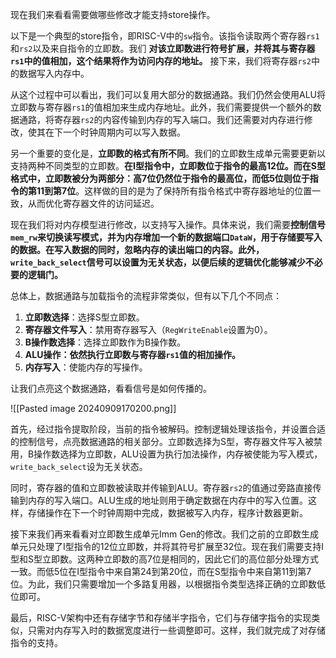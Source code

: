 

现在我们来看看需要做哪些修改才能支持store操作。

以下是一个典型的store指令，即RISC-V中的`sw`指令。该指令读取两个寄存器`rs1`和`rs2`以及来自指令的立即数。我们 **对该立即数进行符号扩展，并将其与寄存器`rs1`中的值相加，这个结果将作为访问内存的地址。** 接下来，我们将寄存器`rs2`中的数据写入内存中。

从这个过程中可以看出，我们可以复用大部分的数据通路。我们仍然会使用ALU将立即数与寄存器`rs1`的值相加来生成内存地址。此外，我们需要提供一个额外的数据通路，将寄存器`rs2`的内容传输到内存的写入端口。我们还需要对内存进行修改，使其在下一个时钟周期内可以写入数据。

另一个重要的变化是，**立即数的格式有所不同**。我们的立即数生成单元需要更新以支持两种不同类型的立即数。**在I型指令中，立即数位于指令的最高12位。而在S型格式中，立即数被分为两部分：高7位仍然位于指令的最高位，而低5位则位于指令的第11到第7位**。这样做的目的是为了保持所有指令格式中寄存器地址的位置一致，从而优化寄存器文件的访问延迟。

现在我们将对内存模型进行修改，以支持写入操作。具体来说，我们需要**控制信号`mem_rw`来切换读写模式，并为内存增加一个新的数据端口`DataW`，用于存储要写入的数据。在写入数据的同时，忽略内存的读出端口的内容。此外，`write_back_select`信号可以设置为无关状态，以便后续的逻辑优化能够减少不必要的逻辑门。**

总体上，数据通路与加载指令的流程非常类似，但有以下几个不同点：

1. **立即数选择**：选择S型立即数。
2. **寄存器文件写入**：禁用寄存器写入（`RegWriteEnable`设置为0）。
3. **B操作数选择**：选择立即数作为B操作数。
4. **ALU操作：依然执行立即数与寄存器`rs1`值的相加操作。**
5. **内存写入**：使能内存的写操作。

让我们点亮这个数据通路，看看信号是如何传播的。

![[Pasted image 20240909170200.png]]

首先，经过指令提取阶段，当前的指令被解码。控制逻辑处理该指令，并设置合适的控制信号，点亮数据通路的相关部分。立即数选择为S型，寄存器文件写入被禁用，B操作数选择为立即数，ALU设置为执行加法操作，内存被使能为写入模式，`write_back_select`设为无关状态。

同时，寄存器的值和立即数被读取并传输到ALU。寄存器`rs2`的值通过旁路直接传输到内存的写入端口。ALU生成的地址则用于确定数据在内存中的写入位置。这样，存储操作在下一个时钟周期中完成，数据被写入内存，程序计数器更新。

接下来我们再来看看对立即数生成单元Imm Gen的修改。我们之前的立即数生成单元只处理了I型指令的12位立即数，并将其符号扩展至32位。现在我们需要支持I型和S型立即数。这两种立即数的高7位是相同的，因此它们的高位部分处理方式一致。而低5位在I型指令中来自第24到第20位，而在S型指令中来自第11到第7位。为此，我们只需要增加一个多路复用器，以根据指令类型选择正确的立即数低位即可。

最后，RISC-V架构中还有存储字节和存储半字指令，它们与存储字指令的实现类似，只需对内存写入时的数据宽度进行一些调整即可。这样，我们就完成了对存储指令的支持。
